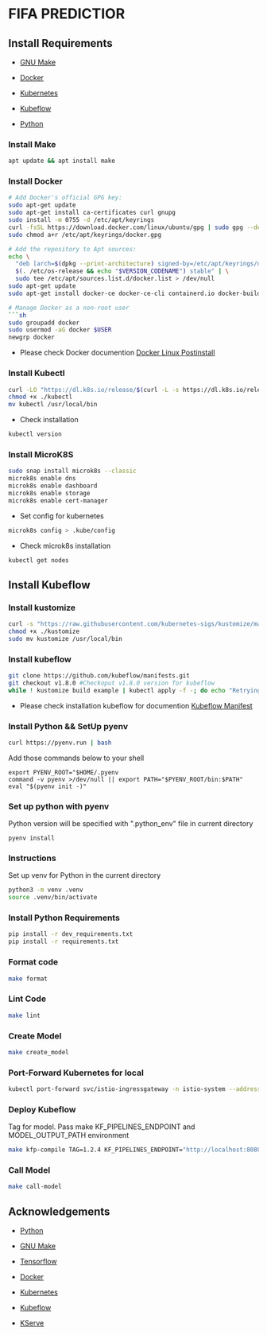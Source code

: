 # FIFA PREDICTIOR



## Install Requirements

* [GNU Make](https://www.gnu.org/software/make/manual/make.html)

* [Docker](https://www.docker.com/)

* [Kubernetes](https://kubernetes.io/)

* [Kubeflow](https://www.kubeflow.org/)

* [Python](https://www.python.org/)

### Install Make

```sh
apt update && apt install make
```

### Install Docker

```sh
# Add Docker's official GPG key:
sudo apt-get update
sudo apt-get install ca-certificates curl gnupg
sudo install -m 0755 -d /etc/apt/keyrings
curl -fsSL https://download.docker.com/linux/ubuntu/gpg | sudo gpg --dearmor -o /etc/apt/keyrings/docker.gpg
sudo chmod a+r /etc/apt/keyrings/docker.gpg

# Add the repository to Apt sources:
echo \
  "deb [arch=$(dpkg --print-architecture) signed-by=/etc/apt/keyrings/docker.gpg] https://download.docker.com/linux/ubuntu \
  $(. /etc/os-release && echo "$VERSION_CODENAME") stable" | \
  sudo tee /etc/apt/sources.list.d/docker.list > /dev/null
sudo apt-get update
sudo apt-get install docker-ce docker-ce-cli containerd.io docker-buildx-plugin docker-compose-plugin

# Manage Docker as a non-root user
```sh
sudo groupadd docker
sudo usermod -aG docker $USER
newgrp docker
```
* Please check Docker documention
 [Docker Linux Postinstall ](https://docs.docker.com/engine/install/linux-postinstall/#manage-docker-as-a-non-root-user)


### Install Kubectl

```sh
curl -LO "https://dl.k8s.io/release/$(curl -L -s https://dl.k8s.io/release/stable.txt)/bin/linux/amd64/kubectl"
chmod +x ./kubectl
mv kubectl /usr/local/bin
```
* Check installation

```sh
kubectl version
```

### Install MicroK8S

```sh
sudo snap install microk8s --classic
microk8s enable dns
microk8s enable dashboard
microk8s enable storage
microk8s enable cert-manager
```

* Set config for kubernetes

```sh
microk8s config > .kube/config
```

* Check microk8s installation

```sh
kubectl get nodes
```

## Install Kubeflow

### Install kustomize
```sh
curl -s "https://raw.githubusercontent.com/kubernetes-sigs/kustomize/master/hack/install_kustomize.sh"  | bash
chmod +x ./kustomize
sudo mv kustomize /usr/local/bin
```

### Install kubeflow
```sh
git clone https://github.com/kubeflow/manifests.git
git checkout v1.8.0 #Checkoput v1.8.0 version for kubeflow
while ! kustomize build example | kubectl apply -f -; do echo "Retrying to apply resources"; sleep 10; done
```
* Please check installation kubeflow for documention [Kubeflow Manifest](https://github.com/kubeflow/manifests)

### Install Python && SetUp pyenv

``` sh
curl https://pyenv.run | bash
```


Add those commands below to your shell

```
export PYENV_ROOT="$HOME/.pyenv
command -v pyenv >/dev/null || export PATH="$PYENV_ROOT/bin:$PATH"
eval "$(pyenv init -)"
```

###  Set up python with pyenv

Python version will be specified with ".python_env" file in current directory

```
pyenv install
```

### Instructions

Set up venv for Python in the current directory

```sh
python3 -m venv .venv
source .venv/bin/activate
```

### Install Python Requirements

```sh
pip install -r dev_requirements.txt
pip install -r requirements.txt
```

### Format code

```sh
make format
```

### Lint Code

```sh
make lint
```
### Create Model

```sh
make create_model
```

### Port-Forward Kubernetes for local

```sh
kubectl port-forward svc/istio-ingressgateway -n istio-system --address 0.0.0.0 8080:80 &
```

### Deploy Kubeflow

Tag for model. Pass make KF_PIPELINES_ENDPOINT and MODEL_OUTPUT_PATH environment

```sh
make kfp-compile TAG=1.2.4 KF_PIPELINES_ENDPOINT="http://localhost:8080"  MODEL_OUTPUT_PATH="/data"
```

### Call Model

```sh
make call-model
```

## Acknowledgements

* [Python](https://www.python.org/)

* [GNU Make](https://www.gnu.org/software/make/manual/make.html)

* [Tensorflow](https://www.tensorflow.org/)

* [Docker](https://www.docker.com/)

* [Kubernetes](https://kubernetes.io/)

* [Kubeflow](https://www.kubeflow.org/)

* [KServe](https://kserve.github.io/)


